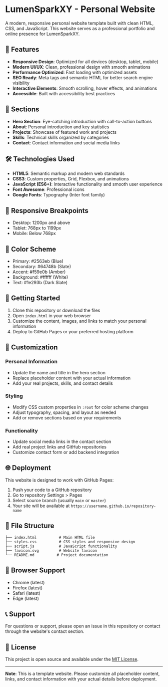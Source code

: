 # LumenSparkXY - Personal Website

A modern, responsive personal website template built with clean HTML, CSS, and JavaScript. This website serves as a professional portfolio and online presence for LumenSparkXY.

## 🌟 Features

- **Responsive Design**: Optimized for all devices (desktop, tablet, mobile)
- **Modern UI/UX**: Clean, professional design with smooth animations
- **Performance Optimized**: Fast loading with optimized assets
- **SEO Ready**: Meta tags and semantic HTML for better search engine visibility
- **Interactive Elements**: Smooth scrolling, hover effects, and animations
- **Accessible**: Built with accessibility best practices

## 🚀 Sections

- **Hero Section**: Eye-catching introduction with call-to-action buttons
- **About**: Personal introduction and key statistics
- **Projects**: Showcase of featured work and projects
- **Skills**: Technical skills organized by categories
- **Contact**: Contact information and social media links

## 🛠️ Technologies Used

- **HTML5**: Semantic markup and modern web standards
- **CSS3**: Custom properties, Grid, Flexbox, and animations
- **JavaScript (ES6+)**: Interactive functionality and smooth user experience
- **Font Awesome**: Professional icons
- **Google Fonts**: Typography (Inter font family)

## 📱 Responsive Breakpoints

- Desktop: 1200px and above
- Tablet: 768px to 1199px
- Mobile: Below 768px

## 🎨 Color Scheme

- Primary: #2563eb (Blue)
- Secondary: #64748b (Slate)
- Accent: #f59e0b (Amber)
- Background: #ffffff (White)
- Text: #1e293b (Dark Slate)

## 🚀 Getting Started

1. Clone this repository or download the files
2. Open `index.html` in your web browser
3. Customize the content, images, and links to match your personal information
4. Deploy to GitHub Pages or your preferred hosting platform

## 📝 Customization

### Personal Information
- Update the name and title in the hero section
- Replace placeholder content with your actual information
- Add your real projects, skills, and contact details

### Styling
- Modify CSS custom properties in `:root` for color scheme changes
- Adjust typography, spacing, and layout as needed
- Add or remove sections based on your requirements

### Functionality
- Update social media links in the contact section
- Add real project links and GitHub repositories
- Customize contact form or add backend integration

## 🌐 Deployment

This website is designed to work with GitHub Pages:

1. Push your code to a GitHub repository
2. Go to repository Settings > Pages
3. Select source branch (usually `main` or `master`)
4. Your site will be available at `https://username.github.io/repository-name`

## 📄 File Structure

```
├── index.html          # Main HTML file
├── styles.css          # CSS styles and responsive design
├── script.js           # JavaScript functionality
├── favicon.svg         # Website favicon
└── README.md          # Project documentation
```

## 🔧 Browser Support

- Chrome (latest)
- Firefox (latest)
- Safari (latest)
- Edge (latest)

## 📞 Support

For questions or support, please open an issue in this repository or contact through the website's contact section.

## 📄 License

This project is open source and available under the [MIT License](LICENSE).

---

**Note**: This is a template website. Please customize all placeholder content, links, and contact information with your actual details before deployment.